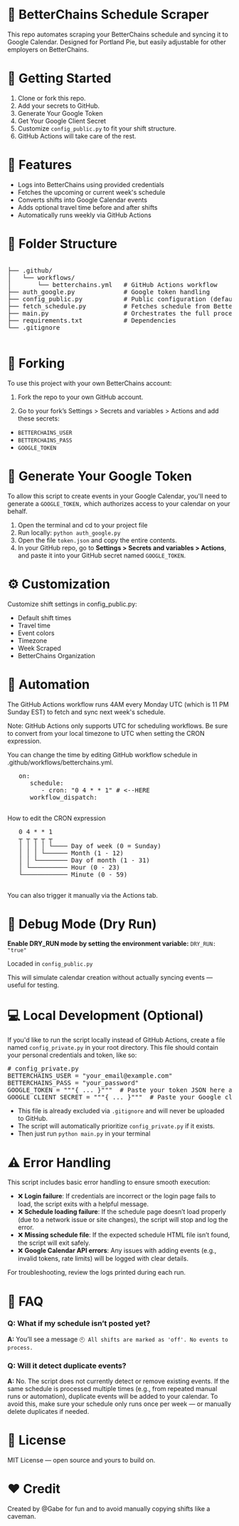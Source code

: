 # 📅 BetterChains Schedule Scraper

This repo automates scraping your BetterChains schedule and syncing it to Google Calendar. Designed for Portland Pie, but easily adjustable for other employers on BetterChains.

# 🚀 Getting Started

1. Clone or fork this repo.
2. Add your secrets to GitHub.
3. Generate Your Google Token
4. Get Your Google Client Secret
5. Customize `config_public.py` to fit your shift structure.
6. GitHub Actions will take care of the rest.

# 🧩 Features

- Logs into BetterChains using provided credentials
- Fetches the upcoming or current week's schedule
- Converts shifts into Google Calendar events
- Adds optional travel time before and after shifts
- Automatically runs weekly via GitHub Actions

# 📁 Folder Structure

<pre lang="md">  
├── .github/  
│   └── workflows/  
│       └── betterchains.yml   # GitHub Actions workflow  
├── auth_google.py             # Google token handling  
├── config_public.py           # Public configuration (defaults, colors, labels)  
├── fetch_schedule.py          # Fetches schedule from BetterChains  
├── main.py                    # Orchestrates the full process  
├── requirements.txt           # Dependencies  
└── .gitignore
 </pre>

# 🍴 Forking

To use this project with your own BetterChains account:

1.  Fork the repo to your own GitHub account.

2.  Go to your fork’s Settings > Secrets and variables > Actions and add these secrets:

- `BETTERCHAINS_USER`
- `BETTERCHAINS_PASS`
- `GOOGLE_TOKEN`

# 🔑 Generate Your Google Token

To allow this script to create events in your Google Calendar, you'll need to generate a `GOOGLE_TOKEN,` which authorizes access to your calendar on your behalf.

1. Open the terminal and cd to your project file
2. Run locally: `python auth_google.py`
3. Open the file `token.json` and copy the entire contents.
4. In your GitHub repo, go to **Settings > Secrets and variables > Actions**, and paste it into your GitHub secret named `GOOGLE_TOKEN`.

# ⚙️ Customization

Customize shift settings in config_public.py:

- Default shift times
- Travel time
- Event colors
- Timezone
- Week Scraped
- BetterChains Organization

# 🤖 Automation

The GitHub Actions workflow runs 4AM every Monday UTC (which is 11 PM Sunday EST) to fetch and sync next week's schedule.

Note: GitHub Actions only supports UTC for scheduling workflows. Be sure to convert from your local timezone to UTC when setting the CRON expression.

You can change the time by editing GitHub workflow schedule in .github/workflows/betterchains.yml.

   <pre lang="yml">
   on:
      schedule:
         - cron: "0 4 * * 1" # <--HERE
      workflow_dispatch:
   </pre>

How to edit the CRON expression

   <pre lang="md">
   0 4 * * 1
   ┬ ┬ ┬ ┬ ┬
   │ │ │ │ └──── Day of week (0 = Sunday)
   │ │ │ └────── Month (1 - 12)
   │ │ └──────── Day of month (1 - 31)
   │ └────────── Hour (0 - 23)
   └──────────── Minute (0 - 59)
   </pre>

You can also trigger it manually via the Actions tab.

# 🧪 Debug Mode (Dry Run)

**Enable DRY_RUN mode by setting the environment variable:**
`DRY_RUN: "true"`

Locaded in `config_public.py`

This will simulate calendar creation without actually syncing events — useful for testing.

# 💻 Local Development (Optional)

If you'd like to run the script locally instead of GitHub Actions, create a file named `config_private.py` in your root directory. This file should contain your personal credentials and token, like so:

<pre lang="python">
# config_private.py
BETTERCHAINS_USER = "your_email@example.com"
BETTERCHAINS_PASS = "your_password"
GOOGLE_TOKEN = """{ ... }"""  # Paste your token JSON here as a multi-line string
GOOGLE_CLIENT_SECRET = """{ ... }"""  # Paste your Google client secret JSON here as a multi-line string
</pre>

- This file is already excluded via `.gitignore` and will never be uploaded to GitHub.
- The script will automatically prioritize `config_private.py` if it exists.
- Then just run `python main.py` in your terminal

# ⚠️ Error Handling

This script includes basic error handling to ensure smooth execution:

- ❌ **Login failure**: If credentials are incorrect or the login page fails to load, the script exits with a helpful message.
- ❌ **Schedule loading failure**: If the schedule page doesn’t load properly (due to a network issue or site changes), the script will stop and log the error.
- ❌ **Missing schedule file**: If the expected schedule HTML file isn’t found, the script will exit safely.
- ❌ **Google Calendar API errors**: Any issues with adding events (e.g., invalid tokens, rate limits) will be logged with clear details.

For troubleshooting, review the logs printed during each run.

# 🙋 FAQ

### **Q:** What if my schedule isn’t posted yet?

**A:** You’ll see a message `🕙 All shifts are marked as 'off'. No events to process.`

### **Q:** Will it detect duplicate events?

**A:** No. The script does not currently detect or remove existing events. If the same schedule is processed multiple times (e.g., from repeated manual runs or automation), duplicate events will be added to your calendar.
To avoid this, make sure your schedule only runs once per week — or manually delete duplicates if needed.

# 📜 License

MIT License — open source and yours to build on.

# ❤️ Credit

Created by @Gabe for fun and to avoid manually copying shifts like a caveman.
